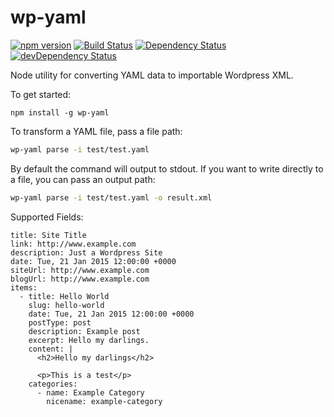 # wp-yaml

[![npm version](https://badge.fury.io/js/wp-yaml.svg)](http://badge.fury.io/js/wp-yaml)
[![Build Status](https://travis-ci.org/alexsomeoddpilot/wp-yaml.svg)](https://travis-ci.org/alexsomeoddpilot/wp-yaml)
[![Dependency Status](https://david-dm.org/alexsomeoddpilot/wp-yaml.svg)](https://david-dm.org/alexsomeoddpilot/wp-yaml)
[![devDependency Status](https://david-dm.org/alexsomeoddpilot/wp-yaml/dev-status.svg)](https://david-dm.org/alexsomeoddpilot/wp-yaml#info=devDependencies)

Node utility for converting YAML data to importable Wordpress XML.

To get started:

```
npm install -g wp-yaml
```

To transform a YAML file, pass a file path:

```bash
wp-yaml parse -i test/test.yaml
```

By default the command will output to stdout. If you want to write directly to a file, you can pass an output path:

```bash
wp-yaml parse -i test/test.yaml -o result.xml
```

Supported Fields:

```
title: Site Title
link: http://www.example.com
description: Just a Wordpress Site
date: Tue, 21 Jan 2015 12:00:00 +0000
siteUrl: http://www.example.com
blogUrl: http://www.example.com
items:
  - title: Hello World
    slug: hello-world
    date: Tue, 21 Jan 2015 12:00:00 +0000
    postType: post
    description: Example post
    excerpt: Hello my darlings.
    content: |
      <h2>Hello my darlings</h2>

      <p>This is a test</p>
    categories:
      - name: Example Category
        nicename: example-category
```
